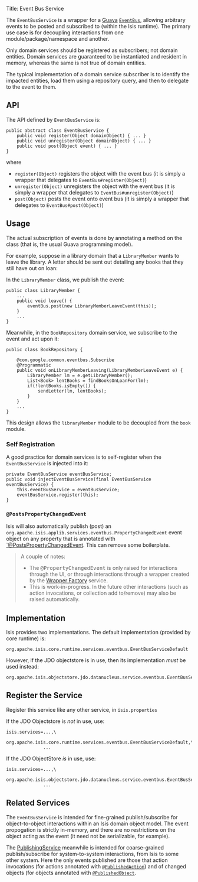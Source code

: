 Title: Event Bus Service

The `EventBusService` is a wrapper for a [Guava](https://code.google.com/p/guava-libraries/) [`EventBus`](https://code.google.com/p/guava-libraries/wiki/EventBusExplained), allowing arbitrary events to be posted and subscribed to (within the Isis runtime).  The primary use case is for decoupling interactions from one module/package/namespace and another.

Only domain services should be registered as subscribers; not domain entities.  Domain services are guaranteed to be instantiated and resident in memory, whereas the same is not true of domain entities.  

The typical implementation of a domain service subscriber is to identify the impacted entities, load them using a repository query, and then to delegate to the event to them.

## API

The API defined by `EventBusService` is:

    public abstract class EventBusService {
        public void register(Object domainObject) { ... }
        public void unregister(Object domainObject) { ... }
        public void post(Object event) { ... }
    }

where

* `register(Object)` registers the object with the event bus (it is simply a wrapper that delegates to `EventBus#register(Object)`)
* `unregister(Object)` unregisters the object with the event bus (it is simply a wrapper that delegates to `EventBus#unregister(Object)`)
* `post(Object)` posts the event onto event bus (it is simply a wrapper that delegates to `EventBus#post(Object)`)

## Usage

The actual subscription of events is done by annotating a method on the class (that is, the usual Guava programming model).  

For example, suppose in a library domain that a `LibraryMember` wants to leave the library.  A letter should be sent out detailing any books that they still have out on loan:

In the `LibraryMember` class, we publish the event:

    public class LibraryMember {
        ...
        public void leave() {
            eventBus.post(new LibraryMemberLeaveEvent(this));
        }
        ...
    }
    
Meanwhile, in the `BookRepository` domain service, we subscribe to the event and act upon it:

    public class BookRepository {

        @com.google.common.eventbus.Subscribe 
        @Programmatic
        public void onLibraryMemberLeaving(LibraryMemberLeaveEvent e) {
            LibraryMember lm = e.getLibraryMember();
            List<Book> lentBooks = findBooksOnLoanFor(lm);
            if(!lentBooks.isEmpty()) {
                sendLetter(lm, lentBooks);
            }
        }
        ...
    }

This design allows the `libraryMember` module to be decoupled from the `book` module.

### Self Registration

A good practice for domain services is to self-register when the `EventBusService` is injected into it:

    private EventBusService eventBusService;
    public void injectEventBusService(final EventBusService eventBusService) {
        this.eventBusService = eventBusService;
        eventBusService.register(this);
    }

    
### `@PostsPropertyChangedEvent`

Isis will also automatically publish (post) an `org.apache.isis.applib.services.eventbus.PropertyChangedEvent` event object on any property that is annotated with [`@PostsPropertyChangedEvent](../recognized-annotations/PostsPropertyChangedEvent.html).  This can remove some boilerplate.

<blockquote>
<p>A couple of notes:
<ul>
<li>The <tt>@PropertyChangedEvent</tt> is only raised for interactions through the UI, or through interactions through a wrapper created by the <a href="wrapper-factory.html">Wrapper Factory</a> service.</li>
<li>This is work-in-progress.  In the future other interactions (such as action invocations, or collection add to/remove) may also be raised automatically.</li>
</ul>
</blockquote>
    
## Implementation

Isis provides two implementations.  The default implementation (provided by core runtime) is:

    org.apache.isis.core.runtime.services.eventbus.EventBusServiceDefault

However, if the JDO objectstore is in use, then its implementation *must* be used instead:

    org.apache.isis.objectstore.jdo.datanucleus.service.eventbus.EventBusServiceJdo

## Register the Service

Register this service like any other service, in `isis.properties`

If the JDO Objectstore is *not* in use, use:

    isis.services=...,\
                  org.apache.isis.core.runtime.services.eventbus.EventBusServiceDefault,\
                  ...

If the JDO ObjectStore *is* in use, use:

    isis.services=...,\
                  org.apache.isis.objectstore.jdo.datanucleus.service.eventbus.EventBusServiceJdo,\
                  ...

## Related Services

The `EventBusService` is intended for fine-grained publish/subscribe for object-to-object interactions within an Isis domain object model.  The event propogation is strictly in-memory, and there are no restrictions on the object acting as the event (it need not be serializable, for example).

The [PublishingService](publishing-service.html) meanwhile is intended for coarse-grained publish/subscribe for system-to-system interactions, from Isis to some other system.  Here the only events published are those that action invocations (for actions annotated with [`@PublishedAction`](../recognized-annotations/PublishedAction.html)) and of changed objects (for objects annotated with [`@PublishedObject`](../recognized-annotations/PublishedObject.html).


